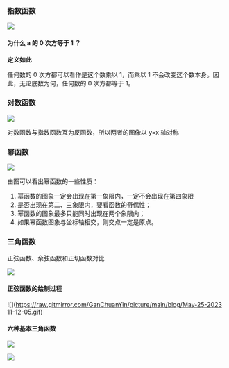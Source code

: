 ### 指数函数

![](https://raw.gitmirror.com/GanChuanYin/picture/main/blog/20230525104054.png)

#### 为什么 a 的 0 次方等于 1 ？

**定义如此**

任何数的 0 次方都可以看作是这个数乘以 1，而乘以 1 不会改变这个数本身。因此，无论底数为何，任何数的 0 次方都等于 1。

### 对数函数

![](https://raw.gitmirror.com/GanChuanYin/picture/main/blog/20230525104738.png)

对数函数与指数函数互为反函数，所以两者的图像以 y=x 轴对称

### 幂函数

![](https://raw.gitmirror.com/GanChuanYin/picture/main/blog/20230525105300.png)

由图可以看出幂函数的一些性质：

1. 幂函数的图象一定会出现在第一象限内，一定不会出现在第四象限
2. 是否出现在第二、三象限内，要看函数的奇偶性；
3. 幂函数的图象最多只能同时出现在两个象限内；
4. 如果幂函数图象与坐标轴相交，则交点一定是原点。

### 三角函数

正弦函数、余弦函数和正切函数对比

![](https://raw.gitmirror.com/GanChuanYin/picture/main/blog/20230525110620.png)

#### 正弦函数的绘制过程

![](https://raw.gitmirror.com/GanChuanYin/picture/main/blog/May-25-2023 11-12-05.gif)

#### 六种基本三角函数

![](https://raw.gitmirror.com/GanChuanYin/picture/main/blog/20230525112056.png)

![](https://raw.gitmirror.com/GanChuanYin/picture/main/blog/20230525111623.png)
